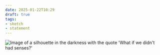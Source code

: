 ```yaml
---
date: 2025-01-22T10:29
draft: true
tags:
- sketch
- statement
---
```

![Image of a silhouette in the darkness with the quote 'What if we didn't had senses?'](/attachment/zettel-notes/attachment-2025-01-22.jpg)
